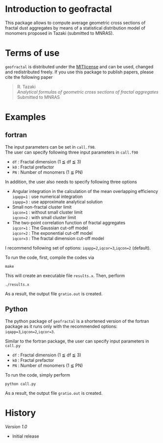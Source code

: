 # Introduction to geofractal

This package allows to compute average geometric cross sections of fractal dust aggregates 
by means of a statistical distribution model of monomers proposed in Tazaki (submitted to MNRAS).


# Terms of use

`geofractal` is distributed under the [MITlicense](https://opensource.org/licenses/MIT) and can be used, changed
and redistributed freely. If you use this package to publish papers, please cite the following paper

> R. Tazaki  
> *Analytical formulas of geometric cross sections of fractal aggregates*  
> Submitted to MNRAS  


# Examples 

## fortran

The input parameters can be set in `call.f90`.  
The user can specify following three input parameters in `call.f90`
- `df` : Fractal dimension (1 ≦ df ≦ 3)
- `k0` : Fractal prefactor
- `PN` : Number of monomers (1 ≦ PN)

In addition, the user also needs to specify following three options

- Angular integration in the calculation of the mean overlapping efficiency  
	`iqapp=1` : use numerical integration  
	`iqapp=3` : use approximate analytical solution   
- Small non-fractal cluster limit  
	`iqcon=1` : without small cluster limit  
	`iqcon=2` : with small cluster limit  
- The two-point correlation function of fractal aggregates  
  `iqcor=1` : The Gaussian cut-off model  
	`iqcor=2` : The exponential cut-off model  
	`iqcor=3` : The fractal dimension cut-off model  
	
I recommend following set of options: `iqapp=2`,`iqcor=3`,`iqcon=2` (default).  

To run the code, first, compile the codes via
```
make
```
This will create an executable file `results.x`. Then, perform
```
./results.x
```
As a result, the output file `gratio.out` is created. 

## Python 

The python package of `geofractal` is a shortened version of the fortran package as it runs only with the recommended options: `iqapp=3`,`iqcon=2`,`iqcor=3`.

Similar to the fortran package, the user can specify input parameters in `call.py`
- `df` : Fractal dimension (1 ≦ df ≦ 3)
- `k0` : Fractal prefactor
- `PN` : Number of monomers (1 ≦ PN)

To run the code, simply perform
```
python call.py
```
As a result, the output file `gratio.out` is created. 


# History

*Version 1.0*
- Initial release
